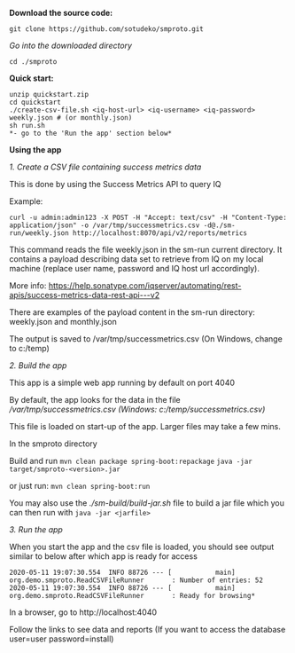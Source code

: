 

**Download the source code:**

`git clone https://github.com/sotudeko/smproto.git`


*Go into the downloaded directory*

`cd ./smproto`

**Quick start:**

```
unzip quickstart.zip
cd quickstart
./create-csv-file.sh <iq-host-url> <iq-username> <iq-password> weekly.json # (or monthly.json)
sh run.sh
*- go to the 'Run the app' section below*
```

**Using the app**

*1. Create a CSV file containing success metrics data*

This is done by using the Success Metrics API to query IQ 

Example:

`curl -u admin:admin123 -X POST -H "Accept: text/csv" -H "Content-Type: application/json" -o /var/tmp/successmetrics.csv -d@./sm-run/weekly.json http://localhost:8070/api/v2/reports/metrics`

This command reads the file weekly.json in the sm-run current directory. It contains a payload describing data set to retrieve from IQ on my local machine (replace user name, password and IQ host url accordingly).

More info: https://help.sonatype.com/iqserver/automating/rest-apis/success-metrics-data-rest-api---v2

There are examples of the payload content in the sm-run directory: weekly.json and monthly.json

The output is saved to /var/tmp/successmetrics.csv (On Windows, change to c:/temp)


*2. Build the app*

This app is a simple web app running by default on port 4040

By default, the app looks for the data in the file */var/tmp/successmetrics.csv (Windows: c:/temp/successmetrics.csv)*

This file is loaded on start-up of the app. Larger files may take a few mins.

In the smproto directory

Build and run
`mvn clean package spring-boot:repackage`
`java -jar target/smproto-<version>.jar`

or just run:
`mvn clean spring-boot:run`

You may also use the *./sm-build/build-jar.sh* file to build a jar file which you can then run with `java -jar <jarfile>`

*3. Run the app*

When you start the app and the csv file is loaded, you should see output similar to below after which app is ready for access

```
2020-05-11 19:07:30.554  INFO 88726 --- [           main] org.demo.smproto.ReadCSVFileRunner       : Number of entries: 52
2020-05-11 19:07:30.554  INFO 88726 --- [           main] org.demo.smproto.ReadCSVFileRunner       : Ready for browsing*
```

In a browser, go to http://localhost:4040

Follow the links to see data and reports (If you want to access the database user=user password=install)




